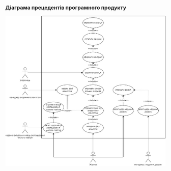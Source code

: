 ### Діаграма прецедентів програмного продукту

![use-case diagram](./Диаграмма%20без%20названия%20(1).jpg)